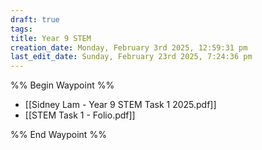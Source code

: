 ```yaml
---
draft: true
tags: 
title: Year 9 STEM
creation_date: Monday, February 3rd 2025, 12:59:31 pm
last_edit_date: Sunday, February 23rd 2025, 7:24:36 pm
---
```


%% Begin Waypoint %%
- [[Sidney Lam - Year 9 STEM Task 1 2025.pdf]]
- [[STEM Task 1 - Folio.pdf]]

%% End Waypoint %%
